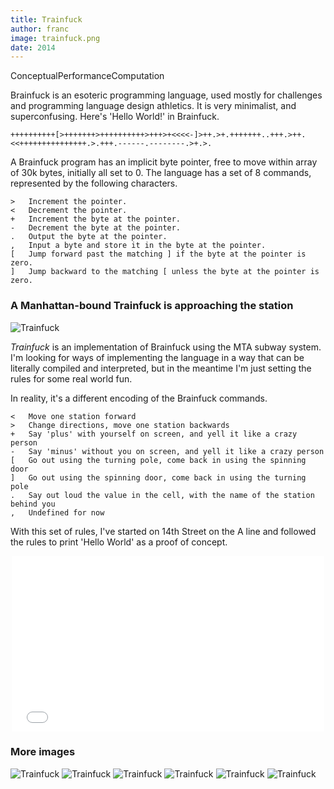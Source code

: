```yaml
---
title: Trainfuck
author: franc
image: trainfuck.png
date: 2014
---
```


<span class='project-tag'>Conceptual</span><span class='project-tag'>Performance</span><span class='project-tag'>Computation</span>

Brainfuck is an esoteric programming language, used mostly for challenges and programming language design athletics. It is very minimalist, and superconfusing. Here's 'Hello World!' in Brainfuck.

```
++++++++++[>+++++++>++++++++++>+++>+<<<<-]>++.>+.+++++++..+++.>++.<<+++++++++++++++.>.+++.------.--------.>+.>.
```

A Brainfuck program has an implicit byte pointer, free to move within array of 30k bytes, initially all set to 0. The language has a set of 8 commands, represented by the following characters.

```
> 	Increment the pointer.
< 	Decrement the pointer.
+ 	Increment the byte at the pointer.
- 	Decrement the byte at the pointer.
. 	Output the byte at the pointer.
, 	Input a byte and store it in the byte at the pointer.
[ 	Jump forward past the matching ] if the byte at the pointer is zero.
] 	Jump backward to the matching [ unless the byte at the pointer is zero.
```

### A Manhattan-bound Trainfuck is approaching the station

![Trainfuck](assets/content/projects/trainfuck.png)

_Trainfuck_ is an implementation of Brainfuck using the MTA subway system. I'm looking for ways of implementing the language in a way that can be literally compiled and interpreted, but in the meantime I'm just setting the rules for some real world fun.

In reality, it's a different encoding of the Brainfuck commands.


```
<	Move one station forward
>	Change directions, move one station backwards
+	Say 'plus' with yourself on screen, and yell it like a crazy person
-	Say 'minus' without you on screen, and yell it like a crazy person
[	Go out using the turning pole, come back in using the spinning door
] 	Go out using the spinning door, come back in using the turning pole
.	Say out loud the value in the cell, with the name of the station behind you
,	Undefined for now
```

With this set of rules, I've started on 14th Street on the A line and followed the rules to print 'Hello World' as a proof of concept.

<div style="width: 500px; margin: 0 auto"><iframe src="//player.vimeo.com/video/113971587" width="500" height="281" frameborder="0" webkitallowfullscreen mozallowfullscreen allowfullscreen></iframe></div>

### More images

![Trainfuck](assets/content/projects/trainfuck01.png)
![Trainfuck](assets/content/projects/trainfuck02.png)
![Trainfuck](assets/content/projects/trainfuck03.png)
![Trainfuck](assets/content/projects/trainfuck04.png)
![Trainfuck](assets/content/projects/trainfuck05.png)
![Trainfuck](assets/content/projects/trainfuck06.png)

